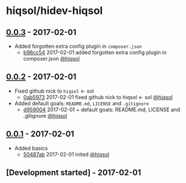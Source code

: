 # hiqsol/hidev-hiqsol

## [0.0.3] - 2017-02-01

- Added forgotten extra config plugin in `composer.json`
    - [b96cc54] 2017-02-01 added forgotten extra config plugin in composer.json [@hiqsol]

## [0.0.2] - 2017-02-01

- Fixed github nick to `hiqsol` <- sol
    - [0ab5973] 2017-02-01 fixed github nick to hiqsol <- sol [@hiqsol]
- Added default goals: `README.md`, `LICENSE` and `.gitignore`
    - [d959004] 2017-02-01 + default goals: README.md, LICENSE and .gitignore [@hiqsol]

## [0.0.1] - 2017-02-01

- Added basics
    - [50487ab] 2017-02-01 inited [@hiqsol]

## [Development started] - 2017-02-01

[@hiqsol]: https://github.com/hiqsol
[sol@hiqdev.com]: https://github.com/hiqsol
[50487ab]: https://github.com/hiqsol/hidev-hiqsol/commit/50487ab
[Under development]: https://github.com/hiqsol/hidev-hiqsol/compare/0.0.2...HEAD
[0.0.1]: https://github.com/hiqsol/hidev-hiqsol/releases/tag/0.0.1
[d959004]: https://github.com/hiqsol/hidev-hiqsol/commit/d959004
[0.0.2]: https://github.com/hiqsol/hidev-hiqsol/compare/0.0.1...0.0.2
[0ab5973]: https://github.com/hiqsol/hidev-hiqsol/commit/0ab5973
[b96cc54]: https://github.com/hiqsol/hidev-hiqsol/commit/b96cc54
[0.0.3]: https://github.com/hiqsol/hidev-hiqsol/compare/0.0.2...0.0.3
